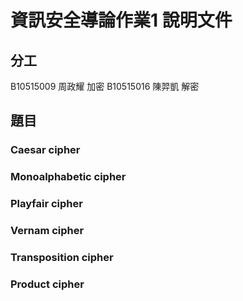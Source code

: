 # 資訊安全導論作業1 說明文件

## 分工
B10515009 周政耀 加密
B10515016 陳羿凱 解密

## 題目

### Caesar cipher


### Monoalphabetic cipher


### Playfair cipher


### Vernam cipher


### Transposition cipher


### Product cipher

